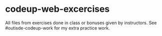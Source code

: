# codeup-web-excercises
All files from exercises done in class or bonuses given by instructors. See #outisde-codeup-work for my extra practice work.
